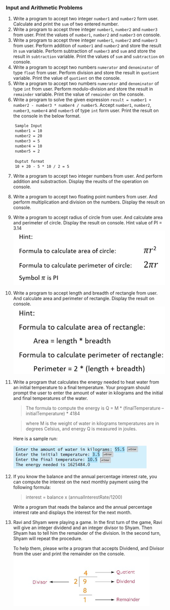 ### Input and Arithmetic Problems
1. Write a program to accept two integer `number1` and `number2` form user. Calculate and print the `sum` of two entered number.
2. Write a program to accept three integer `number1`, `number2` and `number3` from user. Print the values of `number1`, `number2` and `number3` on console.
3. Write a program to accept three integer `number1`, `number2` and `number3` from user. Perform addition of `number1` and `number2` and store the result in `sum` variable. Perform subtraction of `number3` and `sum` and store the result in `subtraction` variable. Print the values of `sum` and `subtraction` on console.
4. Write a program to accept two numbers `numerator` and `denominator` of type `float` from user. Perform division and store the result in `quotient` variable. Print the value of `quotient` on the console.
5. Write a program to accept two numbers `numerator` and `denominator` of type `int` from user. Perform modulo-division and store the result in `remainder` variable. Print the value of `remainder` on the console.
6. Write a program to solve the given expression ```result = number1 + number2 - number3 * number4 / number5```. Accept `number1`, `number2`, `number3`, `number4` and `number5` of type `int` form user. Print the result on the console in the below format.
```
    Sample Input
    number1 = 10
    number2 = 20
    number3 = 5
    number4 = 10
    number5 = 2

    Ouptut format
    10 + 20 - 5 * 10 / 2 = 5
```
7. Write a program to accept two integer numbers from user. And perform addition and substraction. Display the reuslts of the operation on console.
8. Write a program to accept two floating point numbers from user. And perform multiplication and division on the numbers. Display the result on console.
9. Write a program to accept radius of circle from user. And calculate area and perimeter of circle. Display the result on console. Hint value of PI = 3.14
![formula](./resources/q3.jpg)
10. Write a program to accept length and breadth of rectangle from user. And calculate area and perimeter of rectangle. Display the result on console.
![formula](./resources/q4.jpg)
11. Write a program that calculates the energy needed to
heat water from an initial temperature to a final temperature. Your program should prompt the user to enter the amount of water in kilograms and the initial and final temperatures of the water.

    >The formula to compute the energy is
    >Q = M * (finalTemperature – initialTemperature) * 4184

    >where M is the weight of water in kilograms temperatures are in degrees Celsius, and energy Q is measured in joules. 
    
    Here is a sample run:
    
    ![sample run](./resources/q6.jpg)

12. If you know the balance and the annual percentage interest rate, you can compute the interest on the next monthly payment using the following formula:

    >interest = balance x (annualInterestRate/1200)

    Write a program that reads the balance and the annual percentage interest rate and displays the interest for the next month.
13. Ravi and Shyam were playing a game. In the first turn of the game, Ravi will give an integer dividend and an integer divisor to Shyam. Then Shyam has to tell him the remainder of the division. In the second turn, Shyam will repeat the procedure. 

    To help them, please write a program that accepts Dividend, and Divisor from the user and print the remainder on the console.
    ![hint](./resources/q8.jpg)